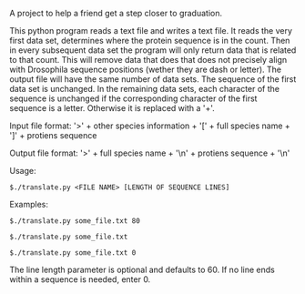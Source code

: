 A project to help a friend get a step closer to graduation.

This python program reads a text file and writes a text file. It reads the very first data set, determines where the protein sequence is in the count. Then in every subsequent data set the program will only return data that is related to that count. This will remove data that does that does not precisely align with Drosophila sequence positions  (wether they are dash or letter). The output file will have the same number of data sets. The sequence of the first data set is unchanged. In the remaining data sets, each character of the sequence is unchanged if the corresponding character of the first sequence is a letter. Otherwise it is replaced with a '+'.

Input file format:
    '>' + other species information + '\[' + full species name + ']' +
    protiens sequence

Output file format:
    '>' + full species name + '\n' + protiens sequence + '\n'

Usage:

    $./translate.py <FILE NAME> [LENGTH OF SEQUENCE LINES]

Examples:

    $./translate.py some_file.txt 80
    
    $./translate.py some_file.txt

    $./translate.py some_file.txt 0

The line length parameter is optional and defaults to 60. If no line ends within a sequence is needed, enter 0.
